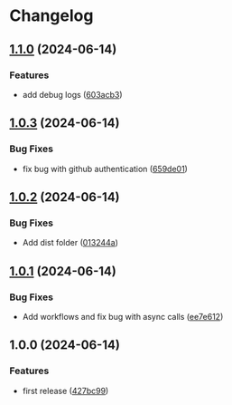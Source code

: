 # Changelog

## [1.1.0](https://github.com/prefapp/action-delete-pr-comments/compare/v1.0.3...v1.1.0) (2024-06-14)


### Features

* add debug logs ([603acb3](https://github.com/prefapp/action-delete-pr-comments/commit/603acb3a38cb12662c99920f2edb60dceb3ab99c))

## [1.0.3](https://github.com/prefapp/action-delete-pr-comments/compare/v1.0.2...v1.0.3) (2024-06-14)


### Bug Fixes

* fix bug with github authentication ([659de01](https://github.com/prefapp/action-delete-pr-comments/commit/659de015c350a2de1a90f18bee95cc056498c77e))

## [1.0.2](https://github.com/prefapp/action-delete-pr-comments/compare/v1.0.1...v1.0.2) (2024-06-14)


### Bug Fixes

* Add dist folder ([013244a](https://github.com/prefapp/action-delete-pr-comments/commit/013244a944f69dceb00b1e8737202c2ec40b1abd))

## [1.0.1](https://github.com/prefapp/action-delete-pr-comments/compare/v1.0.0...v1.0.1) (2024-06-14)


### Bug Fixes

* Add workflows and fix bug with async calls ([ee7e612](https://github.com/prefapp/action-delete-pr-comments/commit/ee7e6126a7b2ce1096be9097697e290213c0ed83))

## 1.0.0 (2024-06-14)


### Features

* first release ([427bc99](https://github.com/prefapp/action-delete-pr-comments/commit/427bc99a86c3a364422537718c32d918be6e127e))
